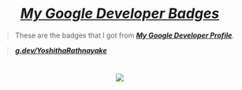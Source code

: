 # <div align="center"><a href="https://developers.google.com/profile/u/YoshithaRathnayake"><b><i>My Google Developer Badges</i></b></a></div>

> These are the badges that I got from <a href="https://developers.google.com/profile/u/YoshithaRathnayake"><b><i>My Google Developer Profile</i></b></a>.

> <a href="https://developers.google.com/profile/u/YoshithaRathnayake"><b><i>g.dev/YoshithaRathnayake</i></b></a>

# <div align="center"><img src="![image](https://user-images.githubusercontent.com/97069900/153521960-830a1f9f-e5e0-4c96-80f5-42d3c8cd10e9.png)"></div>
 
